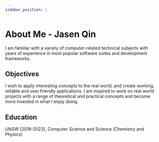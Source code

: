 ```yaml
---
sidebar_position: 1
---
```


# About Me - Jasen Qin

I am familiar with a variety of computer-related technical subjects with years of experience in most popular software suites and development frameworks.

## Objectives

I wish to apply interesting concepts to the real world, and create working, reliable and user friendly applications. I am inspired to work on real world projects with a range of theoretical and practical concepts and become more invested in what I enjoy doing.

## Education

UNSW (2019-2023), Computer Science and Science (Chemistry and Physics)
